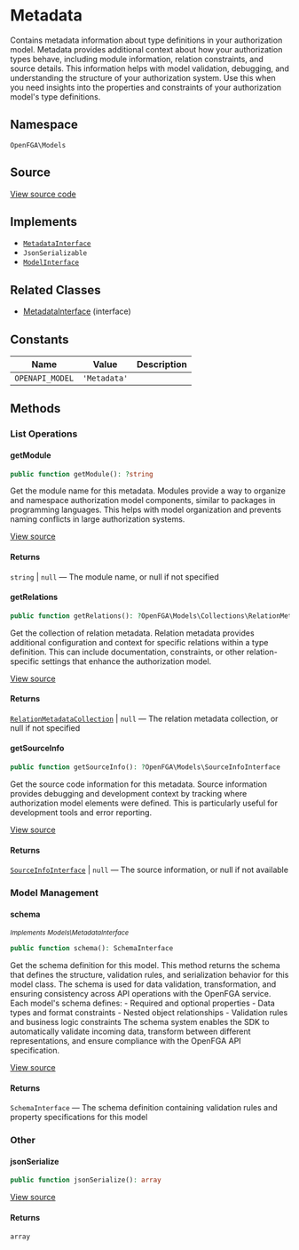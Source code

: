# Metadata

Contains metadata information about type definitions in your authorization model. Metadata provides additional context about how your authorization types behave, including module information, relation constraints, and source details. This information helps with model validation, debugging, and understanding the structure of your authorization system. Use this when you need insights into the properties and constraints of your authorization model&#039;s type definitions.

## Namespace

`OpenFGA\Models`

## Source

[View source code](https://github.com/evansims/openfga-php/blob/main/src/Models/Metadata.php)

## Implements

* [`MetadataInterface`](MetadataInterface.md)
* `JsonSerializable`
* [`ModelInterface`](ModelInterface.md)

## Related Classes

* [MetadataInterface](Models/MetadataInterface.md) (interface)

## Constants

| Name            | Value        | Description |
| --------------- | ------------ | ----------- |
| `OPENAPI_MODEL` | `'Metadata'` |             |

## Methods

### List Operations

#### getModule

```php
public function getModule(): ?string

```

Get the module name for this metadata. Modules provide a way to organize and namespace authorization model components, similar to packages in programming languages. This helps with model organization and prevents naming conflicts in large authorization systems.

[View source](https://github.com/evansims/openfga-php/blob/main/src/Models/Metadata.php#L62)

#### Returns

`string` &#124; `null` — The module name, or null if not specified

#### getRelations

```php
public function getRelations(): ?OpenFGA\Models\Collections\RelationMetadataCollection

```

Get the collection of relation metadata. Relation metadata provides additional configuration and context for specific relations within a type definition. This can include documentation, constraints, or other relation-specific settings that enhance the authorization model.

[View source](https://github.com/evansims/openfga-php/blob/main/src/Models/Metadata.php#L71)

#### Returns

[`RelationMetadataCollection`](Models/Collections/RelationMetadataCollection.md) &#124; `null` — The relation metadata collection, or null if not specified

#### getSourceInfo

```php
public function getSourceInfo(): ?OpenFGA\Models\SourceInfoInterface

```

Get the source code information for this metadata. Source information provides debugging and development context by tracking where authorization model elements were defined. This is particularly useful for development tools and error reporting.

[View source](https://github.com/evansims/openfga-php/blob/main/src/Models/Metadata.php#L80)

#### Returns

[`SourceInfoInterface`](SourceInfoInterface.md) &#124; `null` — The source information, or null if not available

### Model Management

#### schema

*<small>Implements Models\MetadataInterface</small>*

```php
public function schema(): SchemaInterface

```

Get the schema definition for this model. This method returns the schema that defines the structure, validation rules, and serialization behavior for this model class. The schema is used for data validation, transformation, and ensuring consistency across API operations with the OpenFGA service. Each model&#039;s schema defines: - Required and optional properties - Data types and format constraints - Nested object relationships - Validation rules and business logic constraints The schema system enables the SDK to automatically validate incoming data, transform between different representations, and ensure compliance with the OpenFGA API specification.

[View source](https://github.com/evansims/openfga-php/blob/main/src/Models/ModelInterface.php#L52)

#### Returns

`SchemaInterface` — The schema definition containing validation rules and property specifications for this model

### Other

#### jsonSerialize

```php
public function jsonSerialize(): array

```

[View source](https://github.com/evansims/openfga-php/blob/main/src/Models/Metadata.php#L89)

#### Returns

`array`

